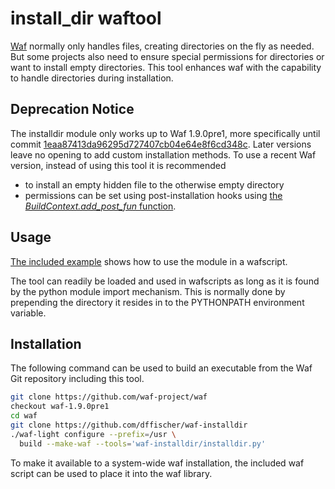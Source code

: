 # install_dir waftool

[Waf](http://waf.io) normally only handles files, creating directories on the fly as needed. But some projects also need to ensure special permissions for directories or want to install empty directories. This tool enhances waf with the capability to handle directories during installation.


## Deprecation Notice

The installdir module only works up to Waf 1.9.0pre1, more specifically until commit [1eaa87413da96295d727407cb04e64e8f6cd348c](https://github.com/waf-project/waf/commit/1eaa87413da96295d727407cb04e64e8f6cd348c). Later versions leave no opening to add custom installation methods. To use a recent Waf version, instead of using this tool it is recommended

- to install an empty hidden file to the otherwise empty directory
- permissions can be set using post-installation hooks using [the *BuildContext.add_post_fun* function](https://waf.io/apidocs/Build.html?highlight=post#waflib.Build.BuildContext.add_post_fun).


## Usage

[The included example](example/wscript) shows how to use the module in a wafscript.

The tool can readily be loaded and used in wafscripts as long as it is found by the python module import mechanism. This is normally done by prepending the directory it resides in to the PYTHONPATH environment variable.


## Installation

The following command can be used to build an executable from the Waf Git repository including this tool.

```bash
git clone https://github.com/waf-project/waf
checkout waf-1.9.0pre1
cd waf
git clone https://github.com/dffischer/waf-installdir
./waf-light configure --prefix=/usr \
  build --make-waf --tools='waf-installdir/installdir.py'
```

To make it available to a system-wide waf installation, the included waf script can be used to place it into the waf library.
